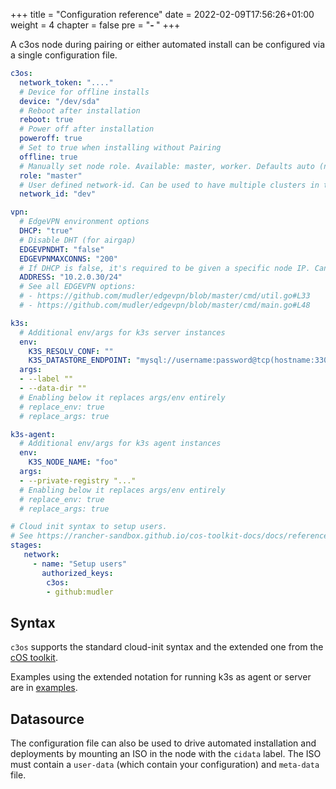 +++
title = "Configuration reference"
date = 2022-02-09T17:56:26+01:00
weight = 4
chapter = false
pre = "<b>- </b>"
+++

A c3os node during pairing or either automated install can be configured via a single configuration file.

```yaml
c3os:
  network_token: "...."
  # Device for offline installs
  device: "/dev/sda"
  # Reboot after installation
  reboot: true
  # Power off after installation
  poweroff: true
  # Set to true when installing without Pairing
  offline: true
  # Manually set node role. Available: master, worker. Defaults auto (none)
  role: "master"
  # User defined network-id. Can be used to have multiple clusters in the same network
  network_id: "dev"  

vpn:
  # EdgeVPN environment options
  DHCP: "true"
  # Disable DHT (for airgap)
  EDGEVPNDHT: "false"
  EDGEVPNMAXCONNS: "200"
  # If DHCP is false, it's required to be given a specific node IP. Can be arbitrary
  ADDRESS: "10.2.0.30/24" 
  # See all EDGEVPN options:
  # - https://github.com/mudler/edgevpn/blob/master/cmd/util.go#L33
  # - https://github.com/mudler/edgevpn/blob/master/cmd/main.go#L48

k3s:
  # Additional env/args for k3s server instances
  env:
    K3S_RESOLV_CONF: ""
    K3S_DATASTORE_ENDPOINT: "mysql://username:password@tcp(hostname:3306)/database-name"
  args:
  - --label ""
  - --data-dir ""
  # Enabling below it replaces args/env entirely
  # replace_env: true
  # replace_args: true

k3s-agent:
  # Additional env/args for k3s agent instances
  env:
    K3S_NODE_NAME: "foo"
  args:
  - --private-registry "..."
  # Enabling below it replaces args/env entirely
  # replace_env: true
  # replace_args: true

# Cloud init syntax to setup users. 
# See https://rancher-sandbox.github.io/cos-toolkit-docs/docs/reference/cloud_init/
stages:
   network:
     - name: "Setup users"
       authorized_keys:
        c3os: 
        - github:mudler
```


## Syntax

`c3os` supports the standard cloud-init syntax and the extended one from the [cOS toolkit](https://rancher-sandbox.github.io/cos-toolkit-docs/docs/reference/cloud_init/).

Examples using the extended notation for running k3s as agent or server are in [examples](https://github.com/c3os-io/c3os/tree/master/examples). 

## Datasource

The configuration file can also be used to drive automated installation and deployments by mounting an ISO in the node with the `cidata` label. The ISO must contain a `user-data` (which contain your configuration) and `meta-data` file.
